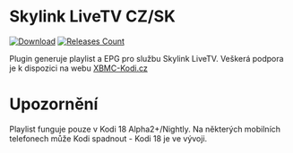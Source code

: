 
# Skylink LiveTV CZ/SK
[![Download](https://img.shields.io/badge/download%20plugin-0.0.3-blue.svg?style=flat-square)](https://github.com/Sorien/plugin.video.sl/releases/download/0.0.3/plugin.video.sl.zip)
[![Releases Count](https://img.shields.io/github/downloads/Sorien/plugin.video.sl/0.0.3/total.svg?style=flat-square)](https://github.com/Sorien/plugin.video.sl/releases/tag/0.0.3)

Plugin generuje playlist a EPG pro službu Skylink LiveTV. Veškerá podpora je k dispozici na webu [XBMC-Kodi.cz](http://www.xbmc-kodi.cz/prispevek-skylink-livetv-addon-beta)
# Upozornění
Playlist funguje pouze v Kodi 18 Alpha2+/Nightly. Na některých mobilních telefonech může Kodi spadnout - Kodi 18 je ve vývoji.
